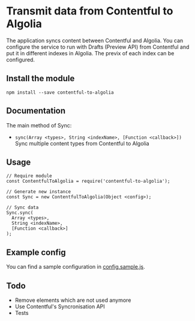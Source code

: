 # Transmit data from Contentful to Algolia

The application syncs content between Contentful and Algolia.
You can configure the service to run with Drafts (Preview API) from Contentful
and put it in different indexes in Algolia. The previx of each index can be
configured.

## Install the module

    npm install --save contentful-to-algolia

## Documentation

The main method of Sync:
- `sync(Array <types>, String <indexName>, [Function <callback>])`
  Sync multiple content types from Contentful to Algolia

## Usage

    // Require module
    const ContentfulToAlgolia = require('contentful-to-algolia');

    // Generate new instance
    const Sync = new ContentfulToAlgolia(Object <config>);

    // Sync data
    Sync.sync(
      Array <types>,
      String <indexName>,
      [Function <callback>]
    );


## Example config

You can find a sample configuration in [config.sample.js](./config.sample.js).

## Todo

* Remove elements which are not used anymore
* Use Contentful's Syncronisation API
* Tests
